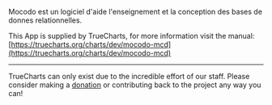 Mocodo est un logiciel d'aide  l'enseignement et  la conception des bases de donnes relationnelles.

This App is supplied by TrueCharts, for more information visit the manual: [https://truecharts.org/charts/dev/mocodo-mcd](https://truecharts.org/charts/dev/mocodo-mcd)

---

TrueCharts can only exist due to the incredible effort of our staff.
Please consider making a [donation](https://truecharts.org/sponsor) or contributing back to the project any way you can!
